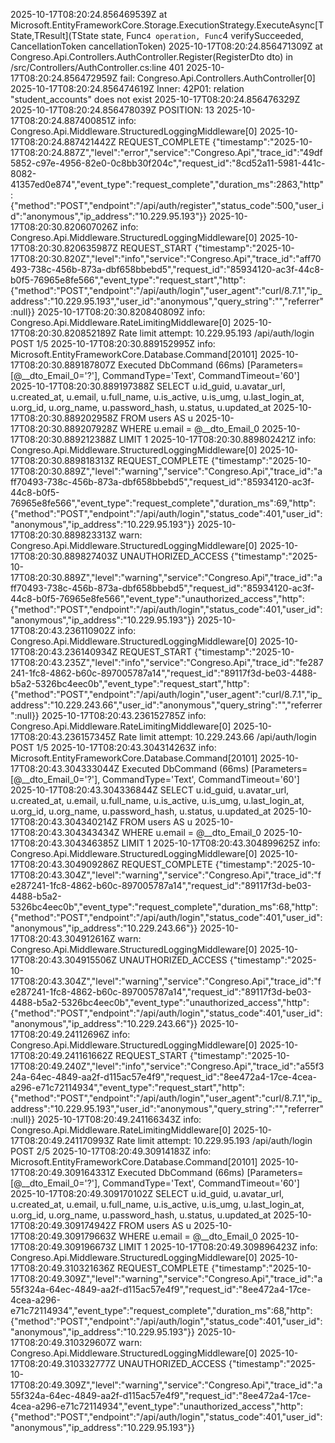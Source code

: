 2025-10-17T08:20:24.856469539Z          at Microsoft.EntityFrameworkCore.Storage.ExecutionStrategy.ExecuteAsync[TState,TResult](TState state, Func`4 operation, Func`4 verifySucceeded, CancellationToken cancellationToken)
2025-10-17T08:20:24.856471309Z          at Congreso.Api.Controllers.AuthController.Register(RegisterDto dto) in /src/Controllers/AuthController.cs:line 401
2025-10-17T08:20:24.856472959Z fail: Congreso.Api.Controllers.AuthController[0]
2025-10-17T08:20:24.856474619Z       Inner: 42P01: relation "student_accounts" does not exist
2025-10-17T08:20:24.856476329Z       
2025-10-17T08:20:24.856478039Z       POSITION: 13
2025-10-17T08:20:24.887400851Z info: Congreso.Api.Middleware.StructuredLoggingMiddleware[0]
2025-10-17T08:20:24.887421442Z       REQUEST_COMPLETE {"timestamp":"2025-10-17T08:20:24.887Z","level":"error","service":"Congreso.Api","trace_id":"49df5852-c97e-4956-82e0-0c8bb30f204c","request_id":"8cd52a11-5981-441c-8082-41357ed0e874","event_type":"request_complete","duration_ms":2863,"http":{"method":"POST","endpoint":"/api/auth/register","status_code":500,"user_id":"anonymous","ip_address":"10.229.95.193"}}
2025-10-17T08:20:30.820607026Z info: Congreso.Api.Middleware.StructuredLoggingMiddleware[0]
2025-10-17T08:20:30.820635987Z       REQUEST_START {"timestamp":"2025-10-17T08:20:30.820Z","level":"info","service":"Congreso.Api","trace_id":"aff70493-738c-456b-873a-dbf658bbebd5","request_id":"85934120-ac3f-44c8-b0f5-76965e8fe566","event_type":"request_start","http":{"method":"POST","endpoint":"/api/auth/login","user_agent":"curl/8.7.1","ip_address":"10.229.95.193","user_id":"anonymous","query_string":"","referrer":null}}
2025-10-17T08:20:30.820840809Z info: Congreso.Api.Middleware.RateLimitingMiddleware[0]
2025-10-17T08:20:30.820852189Z       Rate limit attempt: 10.229.95.193 /api/auth/login POST 1/5
2025-10-17T08:20:30.889152995Z info: Microsoft.EntityFrameworkCore.Database.Command[20101]
2025-10-17T08:20:30.889187807Z       Executed DbCommand (66ms) [Parameters=[@__dto_Email_0='?'], CommandType='Text', CommandTimeout='60']
2025-10-17T08:20:30.889197388Z       SELECT u.id_guid, u.avatar_url, u.created_at, u.email, u.full_name, u.is_active, u.is_umg, u.last_login_at, u.org_id, u.org_name, u.password_hash, u.status, u.updated_at
2025-10-17T08:20:30.889202958Z       FROM users AS u
2025-10-17T08:20:30.889207928Z       WHERE u.email = @__dto_Email_0
2025-10-17T08:20:30.889212388Z       LIMIT 1
2025-10-17T08:20:30.889802421Z info: Congreso.Api.Middleware.StructuredLoggingMiddleware[0]
2025-10-17T08:20:30.889818313Z       REQUEST_COMPLETE {"timestamp":"2025-10-17T08:20:30.889Z","level":"warning","service":"Congreso.Api","trace_id":"aff70493-738c-456b-873a-dbf658bbebd5","request_id":"85934120-ac3f-44c8-b0f5-76965e8fe566","event_type":"request_complete","duration_ms":69,"http":{"method":"POST","endpoint":"/api/auth/login","status_code":401,"user_id":"anonymous","ip_address":"10.229.95.193"}}
2025-10-17T08:20:30.889823313Z warn: Congreso.Api.Middleware.StructuredLoggingMiddleware[0]
2025-10-17T08:20:30.889827403Z       UNAUTHORIZED_ACCESS {"timestamp":"2025-10-17T08:20:30.889Z","level":"warning","service":"Congreso.Api","trace_id":"aff70493-738c-456b-873a-dbf658bbebd5","request_id":"85934120-ac3f-44c8-b0f5-76965e8fe566","event_type":"unauthorized_access","http":{"method":"POST","endpoint":"/api/auth/login","status_code":401,"user_id":"anonymous","ip_address":"10.229.95.193"}}
2025-10-17T08:20:43.236110902Z info: Congreso.Api.Middleware.StructuredLoggingMiddleware[0]
2025-10-17T08:20:43.236140934Z       REQUEST_START {"timestamp":"2025-10-17T08:20:43.235Z","level":"info","service":"Congreso.Api","trace_id":"fe287241-1fc8-4862-b60c-897005787a14","request_id":"89117f3d-be03-4488-b5a2-5326bc4eec0b","event_type":"request_start","http":{"method":"POST","endpoint":"/api/auth/login","user_agent":"curl/8.7.1","ip_address":"10.229.243.66","user_id":"anonymous","query_string":"","referrer":null}}
2025-10-17T08:20:43.236152785Z info: Congreso.Api.Middleware.RateLimitingMiddleware[0]
2025-10-17T08:20:43.236157345Z       Rate limit attempt: 10.229.243.66 /api/auth/login POST 1/5
2025-10-17T08:20:43.304314263Z info: Microsoft.EntityFrameworkCore.Database.Command[20101]
2025-10-17T08:20:43.304333044Z       Executed DbCommand (66ms) [Parameters=[@__dto_Email_0='?'], CommandType='Text', CommandTimeout='60']
2025-10-17T08:20:43.304336844Z       SELECT u.id_guid, u.avatar_url, u.created_at, u.email, u.full_name, u.is_active, u.is_umg, u.last_login_at, u.org_id, u.org_name, u.password_hash, u.status, u.updated_at
2025-10-17T08:20:43.304340214Z       FROM users AS u
2025-10-17T08:20:43.304343434Z       WHERE u.email = @__dto_Email_0
2025-10-17T08:20:43.304346385Z       LIMIT 1
2025-10-17T08:20:43.304899625Z info: Congreso.Api.Middleware.StructuredLoggingMiddleware[0]
2025-10-17T08:20:43.304909286Z       REQUEST_COMPLETE {"timestamp":"2025-10-17T08:20:43.304Z","level":"warning","service":"Congreso.Api","trace_id":"fe287241-1fc8-4862-b60c-897005787a14","request_id":"89117f3d-be03-4488-b5a2-5326bc4eec0b","event_type":"request_complete","duration_ms":68,"http":{"method":"POST","endpoint":"/api/auth/login","status_code":401,"user_id":"anonymous","ip_address":"10.229.243.66"}}
2025-10-17T08:20:43.304912616Z warn: Congreso.Api.Middleware.StructuredLoggingMiddleware[0]
2025-10-17T08:20:43.304915506Z       UNAUTHORIZED_ACCESS {"timestamp":"2025-10-17T08:20:43.304Z","level":"warning","service":"Congreso.Api","trace_id":"fe287241-1fc8-4862-b60c-897005787a14","request_id":"89117f3d-be03-4488-b5a2-5326bc4eec0b","event_type":"unauthorized_access","http":{"method":"POST","endpoint":"/api/auth/login","status_code":401,"user_id":"anonymous","ip_address":"10.229.243.66"}}
2025-10-17T08:20:49.24112696Z info: Congreso.Api.Middleware.StructuredLoggingMiddleware[0]
2025-10-17T08:20:49.241161662Z       REQUEST_START {"timestamp":"2025-10-17T08:20:49.240Z","level":"info","service":"Congreso.Api","trace_id":"a55f324a-64ec-4849-aa2f-d115ac57e4f9","request_id":"8ee472a4-17ce-4cea-a296-e71c72114934","event_type":"request_start","http":{"method":"POST","endpoint":"/api/auth/login","user_agent":"curl/8.7.1","ip_address":"10.229.95.193","user_id":"anonymous","query_string":"","referrer":null}}
2025-10-17T08:20:49.241166343Z info: Congreso.Api.Middleware.RateLimitingMiddleware[0]
2025-10-17T08:20:49.241170993Z       Rate limit attempt: 10.229.95.193 /api/auth/login POST 2/5
2025-10-17T08:20:49.30914183Z info: Microsoft.EntityFrameworkCore.Database.Command[20101]
2025-10-17T08:20:49.309164331Z       Executed DbCommand (66ms) [Parameters=[@__dto_Email_0='?'], CommandType='Text', CommandTimeout='60']
2025-10-17T08:20:49.309170102Z       SELECT u.id_guid, u.avatar_url, u.created_at, u.email, u.full_name, u.is_active, u.is_umg, u.last_login_at, u.org_id, u.org_name, u.password_hash, u.status, u.updated_at
2025-10-17T08:20:49.309174942Z       FROM users AS u
2025-10-17T08:20:49.309179663Z       WHERE u.email = @__dto_Email_0
2025-10-17T08:20:49.309196673Z       LIMIT 1
2025-10-17T08:20:49.309896423Z info: Congreso.Api.Middleware.StructuredLoggingMiddleware[0]
2025-10-17T08:20:49.310321636Z       REQUEST_COMPLETE {"timestamp":"2025-10-17T08:20:49.309Z","level":"warning","service":"Congreso.Api","trace_id":"a55f324a-64ec-4849-aa2f-d115ac57e4f9","request_id":"8ee472a4-17ce-4cea-a296-e71c72114934","event_type":"request_complete","duration_ms":68,"http":{"method":"POST","endpoint":"/api/auth/login","status_code":401,"user_id":"anonymous","ip_address":"10.229.95.193"}}
2025-10-17T08:20:49.310329607Z warn: Congreso.Api.Middleware.StructuredLoggingMiddleware[0]
2025-10-17T08:20:49.310332777Z       UNAUTHORIZED_ACCESS {"timestamp":"2025-10-17T08:20:49.309Z","level":"warning","service":"Congreso.Api","trace_id":"a55f324a-64ec-4849-aa2f-d115ac57e4f9","request_id":"8ee472a4-17ce-4cea-a296-e71c72114934","event_type":"unauthorized_access","http":{"method":"POST","endpoint":"/api/auth/login","status_code":401,"user_id":"anonymous","ip_address":"10.229.95.193"}}